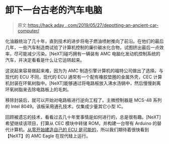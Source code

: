 # 卸下一台古老的汽车电脑

> 原文:[https://hack aday . com/2019/05/27/depotting-an-ancient-car-computer/](https://hackaday.com/2019/05/27/depotting-an-ancient-car-computer/)

化油器统治了几十年，直到技术的进步将电子燃油喷射推向了前沿。在他们的最后几年，一些汽车制造商试验了计算机控制的廉价碳水化合物，试图挤出最后一点效率，尽可能减少污染。[NeXT]碰巧拥有一辆装有 AMC 电脑化发动机控制系统的汽车，并决定看看是什么让它运转起来。

这说起来容易做起来难，因为为 AMC 制造引擎计算机的福特公司做出了选择。与现代的 ECU 不同，现代的 ECU 通常有一个配有橡胶垫圈的金属外壳，CEC 计算机封装在环氧树脂中。[NeXT]能够通过将电路板放入沸水汤锅中，然后慢慢剥离环氧树脂来去除电路板上的毛刺。

移除封装后，就可以开始对电路板进行逆向工程了。主微控制器是 MCS-48 系列的 Intel 8049。该板采用通孔技术，仅集成少量其它小型 IC。

回顾被遗忘的技术，看看过去几十年里事情是如何进行的，总是很有趣。[NeXT]希望继续该项目，打算从 CEC 模块中转储 ROM，并构建一台带有 Arduino 的替代计算机。[从零开始建造自己的 ECU 是可能的](https://hackaday.com/2014/03/29/frankenstein-the-open-source-engine-control-unit/)，所以我们期待着很快看到【NeXT】的 AMC Eagle 在现代硅上运行。